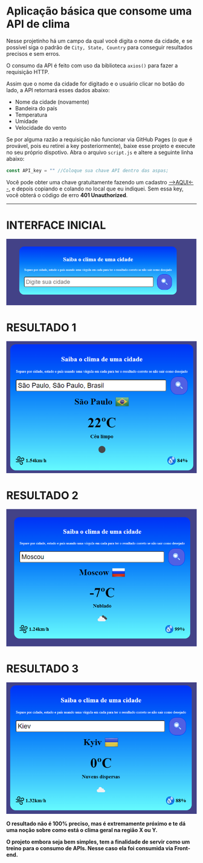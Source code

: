 # Aplicação básica que consome uma API de clima

Nesse projetinho há um campo da qual você digita o nome da cidade, e se possível siga o padrão de `City, State, Country` para conseguir resultados precisos e sem erros.

O consumo da API é feito com uso da biblioteca `axios()` para fazer a requisição HTTP.

Assim que o nome da cidade for digitado e o usuário clicar no botão do lado, a API retornará esses dados abaixo:

* Nome da cidade (novamente)
* Bandeira do país
* Temperatura
* Umidade
* Velocidade do vento

Se por alguma razão a requisição não funcionar via GitHub Pages (o que é provável, pois eu retirei a key posteriormente), baixe esse projeto e execute no seu próprio dispotivo. Abra o arquivo `script.js` e altere a seguinte linha abaixo:

```js
const API_key = "" //Coloque sua chave API dentro das aspas;
```
Você pode obter uma chave gratuitamente fazendo um cadastro [-->AQUI<--](https://openweathermap.org/api), e depois copiando e colando no local que eu indiquei.
Sem essa key, você obterá o código de erro **401 Unauthorized**.
 
---

# INTERFACE INICIAL

![tela_inicial](./img/inicial.png)

# RESULTADO 1
![resultado1](./img/resultado1.png)

# RESULTADO 2
![resultado2](./img/resultado2.png)

# RESULTADO 3
![resultado3](./img/resultado3.png)

**O resultado não é 100% preciso, mas é extremamente próximo e te dá uma noção sobre como está o clima geral na região X ou Y.**

**O projeto embora seja bem simples, tem a finalidade de servir como um treino para o consumo de APIs. Nesse caso ela foi consumida via Front-end.**

